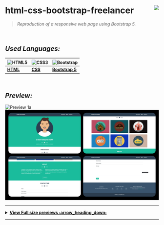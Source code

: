 
# **html-css-bootstrap-freelancer**    <img height="25" align="right" src="https://img.shields.io/badge/Made%20with-Markdown-1f425f.svg">


> _Reproduction of a responsive web page using Bootstrap 5._


<br/>


## *_Used Languages:_*

|<img align="center" src="https://upload.wikimedia.org/wikipedia/commons/8/82/Devicon-html5-plain.svg" width="36" height="36" alt="HTML5" />|<img align="center" src="https://upload.wikimedia.org/wikipedia/commons/6/62/CSS3_logo.svg" width="36" height="36" align="center" alt="CSS3" /> |  <img align="center" src="https://upload.wikimedia.org/wikipedia/commons/b/b2/Bootstrap_logo.svg" width="36" height="36" align="center" alt="Bootstrap">|
|--|--|--|
| [**HTML**](https://developer.mozilla.org/en-US/docs/Glossary/HTML5) | [**CSS**](https://developer.mozilla.org/en-US/docs/Web/CSS) | [**Bootstrap 5**](https://getbootstrap.com) |

<br />

## *_Preview:_*

![Preview 1a](/preview/preview-freelancer.gif)
![Preview 1b](/previews/freelancer-thumbnails.png)


--------


<details>  
  <summary><strong><ins> View Full size previews :arrow_heading_down: </summary></strong></ins>
  
  <br/>

  <img src="/previews/prev-freelancer.png" alt="preview1" /> 
  
  <img src="/previews/prev-freelancer2.png" alt="preview2" /> 
  
  <img src="/previews/prev-freelancer3.png" alt="preview3" /> 
  
  <img src="/previews/prev-freelancer4.png" alt="preview4" /> 
  

  <img src="/previews/prev-freelancer-sm.png" alt="preview-sm" />   
  
  <img src="/previews/prev-freelancer-sm2.png" alt="preview-sm2" />   
   
  <img src="/previews/prev-freelancer-sm3.png" alt="preview-sm3" />   

</details>

--------
